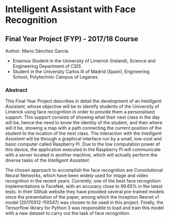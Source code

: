 # Intelligent Assistant with Face Recognition

## Final Year Project (FYP) - 2017/18 Course 

Author: Mario Sánchez García.
- Erasmus Student in the University of Limerick (Ireland), Science and Engineering Department of CSIS.
- Student in the University Carlos III of Madrid (Spain), Engineering School, Polytechnic Campus of Leganes.

### Abstract
This Final Year Project describes in detail the development of an _Intelligent Assistant_, whose objective will be to identify students of the University of Limerick using face recognition in order to provide them a personalised support. This support consists of showing what their next class in the day will be, hence the need to know the identity of the student, and then where will it be, showing a map with a path connecting the current position of the student to the location of the next class. The interaction with the _Intelligent Assistant_ will be through a graphical interface run by a small, low-cost and basic computer called Raspberry Pi. Due to the low computation power of this device, the application executed in the Raspberry Pi will communicate with a server located in another machine, which will actually perform the diverse tasks of the _Intelligent Assistant_.

The chosen approach to accomplish the face recognition are Convolutional Neural Networks, which have been widely used for image and video recognition in the recent years. Currently, one of the best face recognition implementations is FaceNet, with an accuracy close to 99.65\% in the latest tests. In their Github website they have provided several pre-trained models since the presentation of the paper, among which the Inception Resnet v1 model (20170512-110547) was chosen to be used in this project. Finally, the Tensorflow library for Python 3 was responsible to load and train this model with a new dataset to carry out the task of face recognition.
